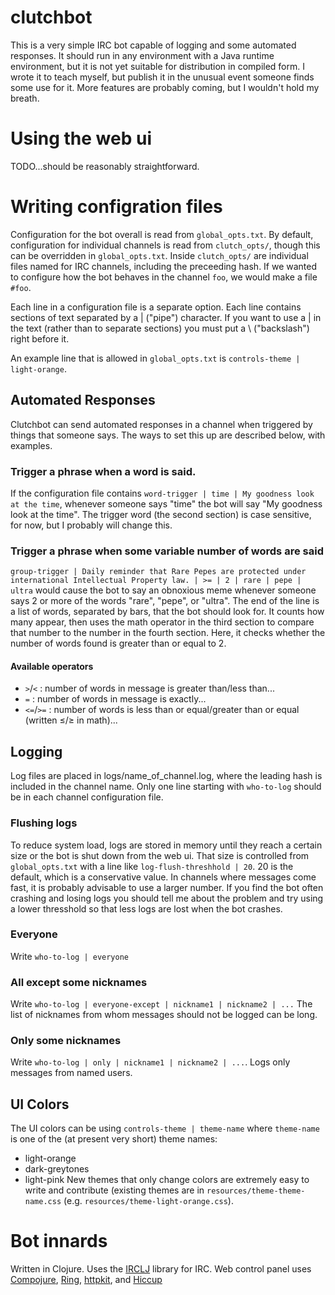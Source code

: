 # clutchbot

This is a very simple IRC bot capable of logging and some automated responses. It should run in any
environment with a Java runtime environment, but it is not yet suitable for distribution in compiled
form. I wrote it to teach myself, but publish it in the unusual event someone finds some use for
it. More features are probably coming, but I wouldn't hold my breath.

# Using the web ui
TODO...should be reasonably straightforward.

# Writing configration files

Configuration for the bot overall is read from `global_opts.txt`. By default, configuration for
individual channels is read from `clutch_opts/`, though this can be overridden in
`global_opts.txt`. Inside `clutch_opts/` are individual files named for IRC channels, including the
preceeding hash. If we wanted to configure how the bot behaves in the channel `foo`, we would make a
file `#foo`.

Each line in a configuration file is a separate option. Each line contains sections of text
separated by a | ("pipe") character. If you want to use a | in the text (rather than to separate
sections) you must put a \ ("backslash") right before it.

An example line that is allowed in `global_opts.txt` is `controls-theme |
light-orange`.

## Automated Responses
Clutchbot can send automated responses in a channel when triggered by things that someone says. The
ways to set this up are described below, with examples.

### Trigger a phrase when a word is said.

If the configuration file contains `word-trigger | time | My goodness look at the time`, whenever
someone says "time" the bot will say "My goodness look at the time". The trigger word (the second
section) is case sensitive, for now, but I probably will change this.

### Trigger a phrase when some variable number of words are said
`group-trigger | Daily reminder that Rare Pepes are protected under international Intellectual
Property law. | >= | 2 | rare | pepe | ultra` would cause the bot to say an obnoxious meme whenever
someone says 2 or more of the words "rare", "pepe", or "ultra". The end of the line is a list of
words, separated by bars, that the bot should look for. It counts how many appear, then uses the
math operator in the third section to compare that number to the number in the fourth section. Here,
it checks whether the number of words found is greater than or equal to 2.
#### Available operators
* `>`/`<` : number of words in message is greater than/less than...
* `=` : number of words in message is exactly...
* `<=`/`>=` : number of words is less than or equal/greater than or equal (written &le;/&ge; in math)...

## Logging

Log files are placed in logs/name_of_channel.log, where the leading hash is included in the channel
name. Only one line starting with `who-to-log` should be in each channel configuration file.

### Flushing logs

To reduce system load, logs are stored in memory until they reach a certain size or the bot is shut
down from the web ui. That size is controlled from `global_opts.txt` with a line like
`log-flush-threshhold | 20`. 20 is the default, which is a conservative value. In channels where
messages come fast, it is probably advisable to use a larger number. If you find the bot often
crashing and losing logs you should tell me about the problem and try using a lower thresshold so
that less logs are lost when the bot crashes.

### Everyone

Write `who-to-log | everyone`

### All except some nicknames

Write `who-to-log | everyone-except | nickname1 | nickname2 | ...` The list of nicknames from whom
messages should not be logged can be long.

### Only some nicknames

Write `who-to-log | only | nickname1 | nickname2 | ...`. Logs only messages from named users.

## UI Colors

The UI colors can be using `controls-theme | theme-name` where `theme-name` is one of the (at
present very short) theme names:
* light-orange
* dark-greytones
* light-pink
New themes that only change colors are extremely easy to write and contribute (existing themes are
in `resources/theme-theme-name.css` (e.g. `resources/theme-light-orange.css`).

# Bot innards
Written in Clojure. Uses the [IRCLJ](https://github.com/Raynes/irclj) library for IRC. Web control panel uses [Compojure](https://github.com/weavejester/compojure), [Ring](https://github.com/ring-clojure/ring), [httpkit](http://www.http-kit.org/), and [Hiccup](https://github.com/weavejester/hiccup)
